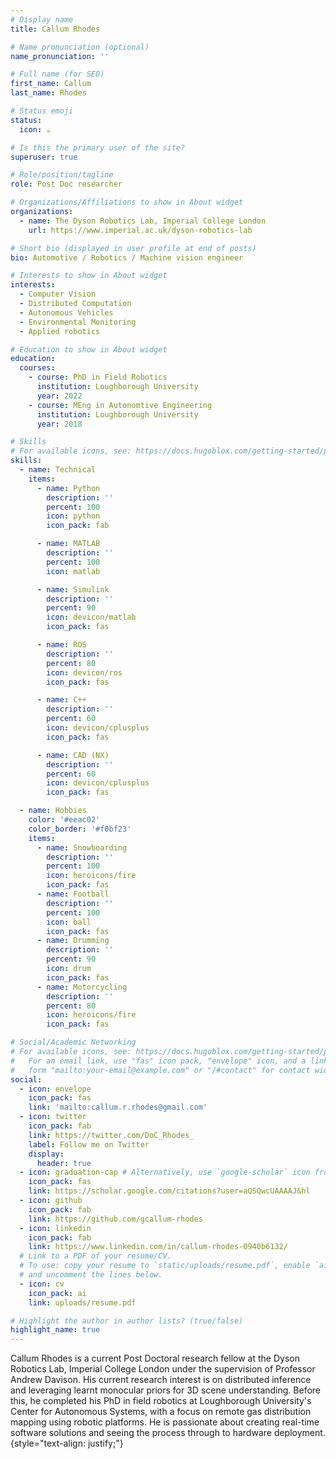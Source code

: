```yaml
---
# Display name
title: Callum Rhodes

# Name pronunciation (optional)
name_pronunciation: ''

# Full name (for SEO)
first_name: Callum
last_name: Rhodes

# Status emoji
status:
  icon: ☕️

# Is this the primary user of the site?
superuser: true

# Role/position/tagline
role: Post Doc researcher

# Organizations/Affiliations to show in About widget
organizations:
  - name: The Dyson Robotics Lab, Imperial College London
    url: https://www.imperial.ac.uk/dyson-robotics-lab

# Short bio (displayed in user profile at end of posts)
bio: Automotive / Robotics / Machine vision engineer

# Interests to show in About widget
interests:
  - Computer Vision
  - Distributed Computation
  - Autonomous Vehicles
  - Environmental Monitoring
  - Applied robotics

# Education to show in About widget
education:
  courses:
    - course: PhD in Field Robotics
      institution: Loughborough University
      year: 2022
    - course: MEng in Autonomtive Engineering
      institution: Loughborough University
      year: 2018

# Skills
# For available icons, see: https://docs.hugoblox.com/getting-started/page-builder/#icons
skills:
  - name: Technical
    items:
      - name: Python
        description: ''
        percent: 100
        icon: python
        icon_pack: fab

      - name: MATLAB
        description: ''
        percent: 100
        icon: matlab

      - name: Simulink
        description: ''
        percent: 90
        icon: devicon/matlab
        icon_pack: fas

      - name: ROS
        description: ''
        percent: 80
        icon: devicon/ros
        icon_pack: fas

      - name: C++
        description: ''
        percent: 60
        icon: devicon/cplusplus
        icon_pack: fas

      - name: CAD (NX)
        description: ''
        percent: 60
        icon: devicon/cplusplus
        icon_pack: fas

  - name: Hobbies
    color: '#eeac02'
    color_border: '#f0bf23'
    items:
      - name: Snowboarding
        description: ''
        percent: 100
        icon: heroicons/fire
        icon_pack: fas
      - name: Football
        description: ''
        percent: 100
        icon: ball
        icon_pack: fas
      - name: Drumming
        description: ''
        percent: 90
        icon: drum
        icon_pack: fas
      - name: Motorcycling
        description: ''
        percent: 80
        icon: heroicons/fire
        icon_pack: fas

# Social/Academic Networking
# For available icons, see: https://docs.hugoblox.com/getting-started/page-builder/#icons
#   For an email link, use "fas" icon pack, "envelope" icon, and a link in the
#   form "mailto:your-email@example.com" or "/#contact" for contact widget.
social:
  - icon: envelope
    icon_pack: fas
    link: 'mailto:callum.r.rhodes@gmail.com'
  - icon: twitter
    icon_pack: fab
    link: https://twitter.com/DoC_Rhodes_
    label: Follow me on Twitter
    display:
      header: true
  - icon: graduation-cap # Alternatively, use `google-scholar` icon from `ai` icon pack
    icon_pack: fas
    link: https://scholar.google.com/citations?user=aQSQwcUAAAAJ&hl
  - icon: github
    icon_pack: fab
    link: https://github.com/gcallum-rhodes
  - icon: linkedin
    icon_pack: fab
    link: https://www.linkedin.com/in/callum-rhodes-0940b6132/
  # Link to a PDF of your resume/CV.
  # To use: copy your resume to `static/uploads/resume.pdf`, enable `ai` icons in `params.yaml`,
  # and uncomment the lines below.
  - icon: cv
    icon_pack: ai
    link: uploads/resume.pdf

# Highlight the author in author lists? (true/false)
highlight_name: true
---
```


Callum Rhodes is a current Post Doctoral research fellow at the Dyson Robotics Lab, Imperial College London under the supervision of Professor Andrew Davison. His current research interest is on distributed inference and leveraging learnt monocular priors for 3D scene understanding. Before this, he completed his PhD in field robotics at Loughborough University's Center for Autonomous Systems, with a focus on remote gas distribution mapping using robotic platforms. He is passionate about creating real-time software solutions and seeing the process through to hardware deployment.
{style="text-align: justify;"}
